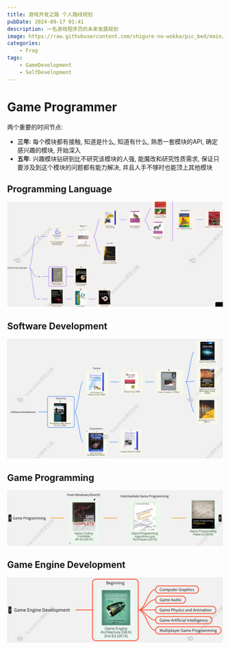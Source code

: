 ```yaml
---
title: 游戏开发之路 个人路线规划
pubDate: 2024-09-17 01:41
description: 一名游戏程序员的未来发展规划
image: https://raw.githubusercontent.com/shigure-no-wokka/pic_bed/main/imgs/family_frag.jpg
categories: 
    - Frag
tags:
    - GameDevelopment
    - SelfDevelopment
---
```


# Game Programmer

两个重要的时间节点: 
- **三年**: 每个模块都有接触, 知道是什么, 知道有什么, 熟悉一套模块的API, 确定感兴趣的模块, 开始深入
- **五年**: 兴趣模块钻研到比不研究该模块的人强, 能魔改和研究性质需求, 保证只要涉及到这个模块的问题都有能力解决, 并且人手不够时也能顶上其他模块

<!--more-->

## Programming Language

![](Assets/GameProgrammer_2_ProgrammingLanguages.png)

## Software Development

![](Assets/GameProgrammer_3_SoftwareDevelopment.png)

## Game Programming

![](Assets/GameProgrammer_5_GameProgramming.png)

## Game Engine Development

![](Assets/GameProgrammer_6_GameEngineDevelopment.png)

